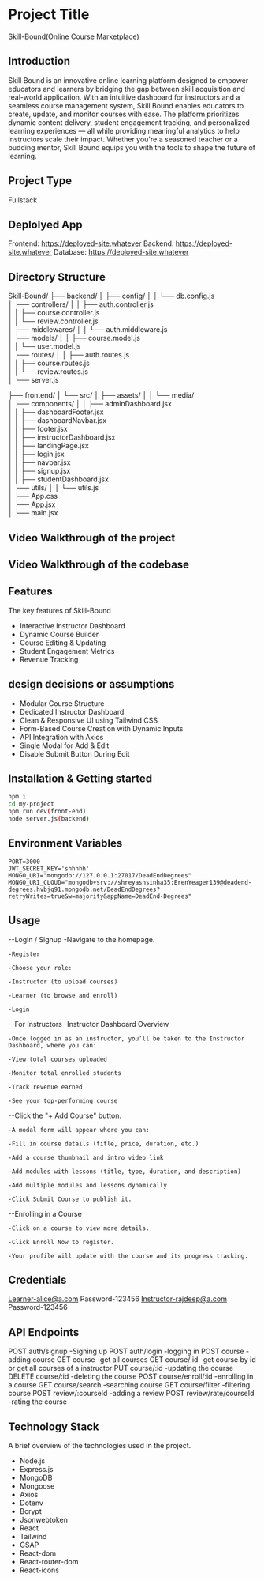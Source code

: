 # Project Title
Skill-Bound(Online Course Marketplace)

## Introduction
Skill Bound is an innovative online learning platform designed to empower educators and learners by bridging the gap between skill acquisition and real-world application. With an intuitive dashboard for instructors and a seamless course management system, Skill Bound enables educators to create, update, and monitor courses with ease. The platform prioritizes dynamic content delivery, student engagement tracking, and personalized learning experiences — all while providing meaningful analytics to help instructors scale their impact. Whether you're a seasoned teacher or a budding mentor, Skill Bound equips you with the tools to shape the future of learning.

## Project Type
Fullstack

## Deplolyed App
Frontend: https://deployed-site.whatever
Backend: https://deployed-site.whatever
Database: https://deployed-site.whatever


## Directory Structure
Skill-Bound/
├── backend/
│   ├── config/
│   │   └── db.config.js                   
│   ├── controllers/
│   │   ├── auth.controller.js            
│   │   ├── course.controller.js        
│   │   └── review.controller.js        
│   ├── middlewares/
│   │   └── auth.middleware.js         
│   ├── models/
│   │   ├── course.model.js                
│   │   └── user.model.js                
│   ├── routes/
│   │   ├── auth.routes.js                 
│   │   ├── course.routes.js              
│   │   └── review.routes.js             
│   └── server.js                          

├── frontend/
│   └── src/
│       ├── assets/
│       │   └── media/                    
│       ├── components/
│       │   ├── adminDashboard.jsx         
│       │   ├── dashboardFooter.jsx        
│       │   ├── dashboardNavbar.jsx        
│       │   ├── footer.jsx                 
│       │   ├── instructorDashboard.jsx    
│       │   ├── landingPage.jsx            
│       │   ├── login.jsx                  
│       │   ├── navbar.jsx                 
│       │   ├── signup.jsx                 
│       │   ├── studentDashboard.jsx       
│       ├── utils/
│       │   └── utils.js                   
│       ├── App.css                        
│       ├── App.jsx                        
│       └── main.jsx                       


## Video Walkthrough of the project


## Video Walkthrough of the codebase

## Features
The key features of Skill-Bound

- Interactive Instructor Dashboard
- Dynamic Course Builder
- Course Editing & Updating
- Student Engagement Metrics
- Revenue Tracking


## design decisions or assumptions

- Modular Course Structure
- Dedicated Instructor Dashboard
- Clean & Responsive UI using Tailwind CSS
- Form-Based Course Creation with Dynamic Inputs
- API Integration with Axios
- Single Modal for Add & Edit
- Disable Submit Button During Edit

## Installation & Getting started

```bash
npm i
cd my-project
npm run dev(front-end)
node server.js(backend)
```

## Environment Variables
    
    PORT=3000
    JWT_SECRET_KEY='shhhhh'
    MONGO_URI="mongodb://127.0.0.1:27017/DeadEndDegrees"
    MONGO_URI_CLOUD="mongodb+srv://shreyashsinha35:ErenYeager139@deadend-degrees.hvbjq91.mongodb.net/DeadEndDegrees?retryWrites=true&w=majority&appName=DeadEnd-Degrees"

## Usage
--Login / Signup
    -Navigate to the homepage.

    -Register 

    -Choose your role:

    -Instructor (to upload courses)

    -Learner (to browse and enroll)

    -Login
 
 --For Instructors
    -Instructor Dashboard Overview

    -Once logged in as an instructor, you’ll be taken to the Instructor Dashboard, where you can:

    -View total courses uploaded

    -Monitor total enrolled students

    -Track revenue earned

    -See your top-performing course

--Click the "+ Add Course" button.

    -A modal form will appear where you can:

    -Fill in course details (title, price, duration, etc.)

    -Add a course thumbnail and intro video link

    -Add modules with lessons (title, type, duration, and description)

    -Add multiple modules and lessons dynamically

    -Click Submit Course to publish it.

--Enrolling in a Course

    -Click on a course to view more details.

    -Click Enroll Now to register.

    -Your profile will update with the course and its progress tracking.


## Credentials
Learner-alice@a.com Password-123456
Instructor-rajdeep@a.com Password-123456

## API Endpoints
POST auth/signup -Signing up
POST auth/login -logging in
POST course -adding course
GET course -get all courses
GET course/:id -get course by id or get all courses of a instructor
PUT course/:id -updating the course
DELETE course/:id -deleting the course
POST course/enroll/:id -enrolling in a course
GET course/search -searching course
GET course/filter -filtering course
POST review/:courseId -adding a review
POST review/rate/courseId -rating the course

## Technology Stack
A brief overview of the technologies used in the project.

- Node.js
- Express.js
- MongoDB
- Mongoose
- Axios
- Dotenv
- Bcrypt
- Jsonwebtoken
- React
- Tailwind
- GSAP
- React-dom
- React-router-dom
- React-icons
